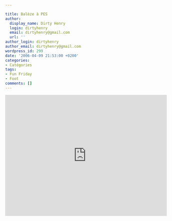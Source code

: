 ```yaml
---

title: Balèze à PES
author:
  display_name: Dirty Henry
  login: dirtyhenry
  email: dirtyhenry@gmail.com
  url: ''
author_login: dirtyhenry
author_email: dirtyhenry@gmail.com
wordpress_id: 299
date: '2006-04-09 21:53:00 +0200'
categories:
- Catégories
tags:
- Fun Friday
- Foot
comments: []
---
```

<iframe width="520" height="390" src="http://www.youtube.com/embed/ucav_J_3E30" frameborder="0" allowfullscreen></iframe>
